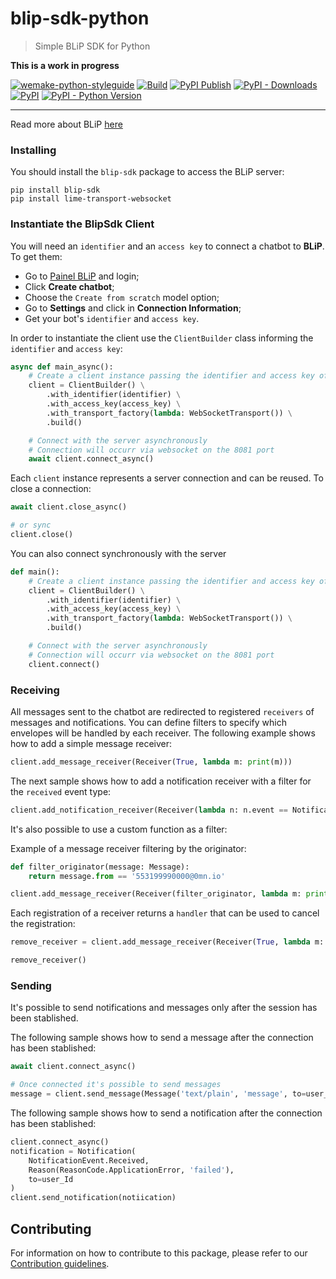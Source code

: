 # blip-sdk-python
> Simple BLiP SDK for Python

**This is a work in progress**

[![wemake-python-styleguide](https://img.shields.io/badge/style-wemake-000000.svg)](https://github.com/wemake-services/wemake-python-styleguide)
[![Build](https://github.com/takenet/blip-sdk-python/actions/workflows/unit-testing.yml/badge.svg)](https://github.com/takenet/blip-sdk-python/actions/workflows/unit-testing.yml)
[![PyPI Publish](https://github.com/takenet/blip-sdk-python/actions/workflows/publish-package.yml/badge.svg)](https://github.com/takenet/blip-sdk-python/actions/workflows/publish-package.yml)
[![PyPI - Downloads](https://img.shields.io/pypi/dm/blip-sdk)](https://pypi.org/project/blip-sdk)
[![PyPI](https://img.shields.io/pypi/v/blip-sdk)](https://pypi.org/project/blip-sdk)
[![PyPI - Python Version](https://img.shields.io/pypi/pyversions/blip-sdk)](https://pypi.org/project/blip-sdk)

--------

Read more about BLiP [here](http://blip.ai/)

### Installing

You should install the `blip-sdk` package to access the BLiP server:

    pip install blip-sdk
    pip install lime-transport-websocket

### Instantiate the BlipSdk Client

You will need an `identifier` and an `access key` to connect a chatbot to **BLiP**. To get them:
- Go to [Painel BLiP](http://portal.blip.ai/) and login;
- Click **Create chatbot**;
- Choose the `Create from scratch` model option;
- Go to **Settings** and click in **Connection Information**;
- Get your bot's `identifier` and `access key`.

In order to instantiate the client use the `ClientBuilder` class informing the `identifier` and `access key`:

```python
async def main_async():
    # Create a client instance passing the identifier and access key of your chatbot
    client = ClientBuilder() \
        .with_identifier(identifier) \
        .with_access_key(access_key) \
        .with_transport_factory(lambda: WebSocketTransport()) \
        .build()

    # Connect with the server asynchronously
    # Connection will occurr via websocket on the 8081 port
    await client.connect_async()
```

Each `client` instance represents a server connection and can be reused. To close a connection:

```python
await client.close_async()

# or sync
client.close()
```
You can also connect synchronously with the server
```python
def main():
    # Create a client instance passing the identifier and access key of your chatbot
    client = ClientBuilder() \
        .with_identifier(identifier) \
        .with_access_key(access_key) \
        .with_transport_factory(lambda: WebSocketTransport()) \
        .build()

    # Connect with the server asynchronously
    # Connection will occurr via websocket on the 8081 port
    client.connect()
```
### Receiving

All messages sent to the chatbot are redirected to registered `receivers` of messages and notifications. You can define filters to specify which envelopes will be handled by each receiver.
The following example shows how to add a simple message receiver:

```python
client.add_message_receiver(Receiver(True, lambda m: print(m)))
```
The next sample shows how to add a notification receiver with a filter for the `received` event type:

```python
client.add_notification_receiver(Receiver(lambda n: n.event == NotificationEvent.RECEIVED, lambda n: print(n)))
```

It's also possible to use a custom function as a filter:

Example of a message receiver filtering by the originator:

```python
def filter_originator(message: Message):
    return message.from == '553199990000@0mn.io'

client.add_message_receiver(Receiver(filter_originator, lambda m: print(m)))
```

Each registration of a receiver returns a `handler` that can be used to cancel the registration:

```python
remove_receiver = client.add_message_receiver(Receiver(True, lambda m: print(m)))

remove_receiver()
```

### Sending

It's possible to send notifications and messages only after the session has been stablished.

The following sample shows how to send a message after the connection has been stablished:

```python
await client.connect_async()

# Once connected it's possible to send messages
message = client.send_message(Message('text/plain', 'message', to=user_id))
```

The following sample shows how to send a notification after the connection has been stablished:

```python
client.connect_async()
notification = Notification(
    NotificationEvent.Received,
    Reason(ReasonCode.ApplicationError, 'failed'),
    to=user_Id
)
client.send_notification(notiication)
```

## Contributing

For information on how to contribute to this package, please refer to our [Contribution guidelines](https://github.com/takenet/blip-sdk-js/blob/master/CONTRIBUTING.md).
